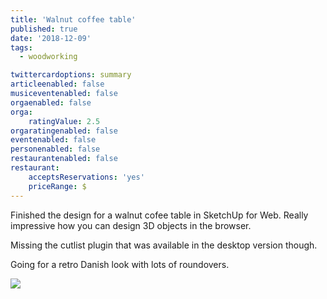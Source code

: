 ```yaml
---
title: 'Walnut coffee table'
published: true
date: '2018-12-09'
tags:
  - woodworking

twittercardoptions: summary
articleenabled: false
musiceventenabled: false
orgaenabled: false
orga:
    ratingValue: 2.5
orgaratingenabled: false
eventenabled: false
personenabled: false
restaurantenabled: false
restaurant:
    acceptsReservations: 'yes'
    priceRange: $
---
```


Finished the design for a walnut cofee table in SketchUp for Web. Really impressive how you can design 3D objects in the browser. 

Missing the cutlist plugin that was available in the desktop version though. 

Going for a retro Danish look with lots of roundovers.

![](/images/coffee-table.png)